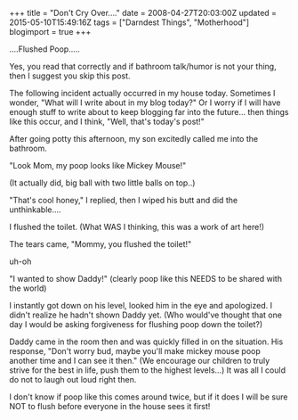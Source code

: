 +++
title = "Don't Cry Over...."
date = 2008-04-27T20:03:00Z
updated = 2015-05-10T15:49:16Z
tags = ["Darndest Things", "Motherhood"]
blogimport = true 
+++

....Flushed Poop.....  

Yes, you read that correctly and if bathroom talk/humor is not your thing, then I suggest you skip this post.  

The following incident actually occurred in my house today.  Sometimes I wonder, "What will I write about in my blog today?"  Or I worry if I will have enough stuff to write about to keep blogging far into the future... then things like this occur, and I think, "Well, that's today's post!"  

After going potty this afternoon, my son excitedly called me into the bathroom.  

"Look Mom, my poop looks like Mickey Mouse!"  

(It actually did, big ball with two little balls on top..)  

"That's cool honey,"  I replied, then I wiped his butt and did the unthinkable....  

I flushed the toilet.  (What WAS I thinking, this was a work of art here!)  

The tears came, "Mommy, you flushed the toilet!"  

uh-oh  

"I wanted to show Daddy!"  (clearly poop like this NEEDS to be shared with the world)  

I instantly got down on his level, looked him in the eye and apologized.  I didn't realize he hadn't shown Daddy yet.  (Who would've thought that one day I would be asking forgiveness for flushing poop down the toilet?)  

Daddy came in the room then and was quickly filled in on the situation.  His response, "Don't worry bud, maybe you'll make mickey mouse poop another time and I can see it then."   (We encourage our children to truly strive for the best in life, push them to the highest levels...)  It was all I could do not to laugh out loud right then.  

I don't know if poop like this comes around twice, but if it does I will be sure NOT to flush before everyone in the house sees it first!
